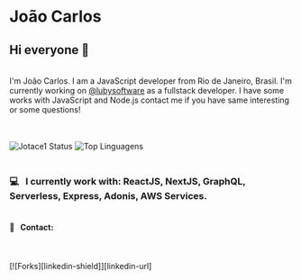 
# João Carlos

## Hi everyone 👋
<br/>
I'm João Carlos. I am a JavaScript developer from Rio de Janeiro, Brasil. I'm currently working on <a href="https://www.luby.com.br/">@lubysoftware</a> as a fullstack developer.
I have some works with JavaScript and Node.js contact me if you have same interesting or some questions!

<br />
<br />
<br />

![Jotace1 Status](https://github-readme-stats.vercel.app/api?username=jotace1&show_icons=true&theme=dark)               ![Top Linguagens](https://github-readme-stats.vercel.app/api/top-langs/?username=jotace1&layout=compact&theme=dark)


### <br/> :computer: &nbsp; I currently work with: ReactJS, NextJS, GraphQL, Serverless, Express, Adonis, AWS Services.
#### <br/> :email: &nbsp; Contact: 
 <br/> 
 <br/>  [![Forks][linkedin-shield]][linkedin-url]

[linkedin-shield]: https://img.shields.io/badge/LinkedIn-0077B5?style=for-the-badge&logo=linkedin&logoColor=white
[linkedin-url]: https://www.linkedin.com/in/joaocsc/

